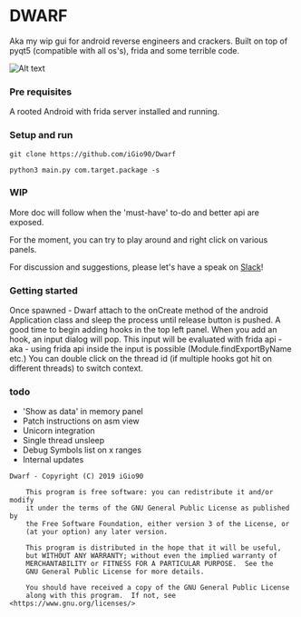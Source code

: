 # DWARF

Aka my wip gui for android reverse engineers and crackers.
Built on top of pyqt5 (compatible with all os's), frida and some terrible code. 

![Alt text](https://i.ibb.co/tPDRgmN/Schermata-2018-12-18-alle-18-35-02.png "Dwarf") 


### Pre requisites
A rooted Android with frida server installed and running.

### Setup and run

```
git clone https://github.com/iGio90/Dwarf

python3 main.py com.target.package -s
```

### WIP

More doc will follow when the 'must-have' to-do and better api are exposed.

For the moment, you can try to play around and right click on various panels.

For discussion and suggestions, please let's have a speak on [Slack](https://join.slack.com/t/resecret/shared_invite/enQtMzc1NTg4MzE3NjA1LTlkNzYxNTIwYTc2ZTYyOWY1MTQ1NzBiN2ZhYjQwYmY0ZmRhODQ0NDE3NmRmZjFiMmE1MDYwNWJlNDVjZDcwNGE)!

### Getting started

Once spawned - Dwarf attach to the onCreate method of the android Application class and sleep the process until release button is pushed.
A good time to begin adding hooks in the top left panel.
When you add an hook, an input dialog will pop. This input will be evaluated with frida api - aka - using frida api inside the input is possible (Module.findExportByName etc.)
You can double click on the thread id (if multiple hooks got hit on different threads) to switch context.

### todo
* 'Show as data' in memory panel
* Patch instructions on asm view
* Unicorn integration
* Single thread unsleep
* Debug Symbols list on x ranges
* Internal updates

```
Dwarf - Copyright (C) 2019 iGio90

    This program is free software: you can redistribute it and/or modify
    it under the terms of the GNU General Public License as published by
    the Free Software Foundation, either version 3 of the License, or
    (at your option) any later version.

    This program is distributed in the hope that it will be useful,
    but WITHOUT ANY WARRANTY; without even the implied warranty of
    MERCHANTABILITY or FITNESS FOR A PARTICULAR PURPOSE.  See the
    GNU General Public License for more details.

    You should have received a copy of the GNU General Public License
    along with this program.  If not, see <https://www.gnu.org/licenses/>
```